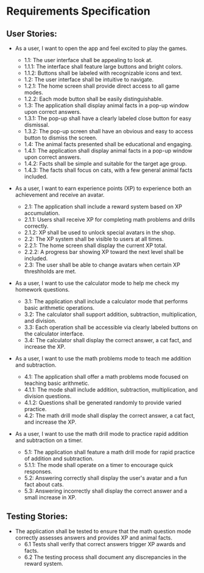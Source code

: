 # Requirements Specification

## User Stories:
* As a user, I want to open the app and feel excited to play the games.
  - 1.1: The user interface shall be appealing to look at.
   - 1.1.1: The interface shall feature large buttons and bright colors.
   - 1.1.2: Buttons shall be labeled with recognizable icons and text.
  - 1.2: The user interface shall be intuitive to navigate.
  - 1.2.1: The home screen shall provide direct access to all game modes.
   - 1.2.2: Each mode button shall be easily distinguishable.
  - 1.3: The application shall display animal facts in a pop-up window upon correct answers.
   - 1.3.1: The pop-up shall have a clearly labeled close button for easy dismissal.
   - 1.3.2: The pop-up screen shall have an obvious and easy to access button to dismiss the screen.
  - 1.4: The animal facts presented shall be educational and engaging.
   - 1.4.1: The application shall display animal facts in a pop-up window upon correct answers.
   - 1.4.2: Facts shall be simple and suitable for the target age group.
   - 1.4.3: The facts shall focus on cats, with a few general animal facts included.

* As a user, I want to earn experience points (XP) to experience both an achievement and receive an avatar.
  - 2.1: The application shall include a reward system based on XP accumulation.
   - 2.1.1: Users shall receive XP for completing math problems and drills correctly.
   - 2.1.2: XP shall be used to unlock special avatars in the shop.
  - 2.2: The XP system shall be visible to users at all times.
   - 2.2.1: The home screen shall display the current XP total.
   - 2.2.2: A progress bar showing XP toward the next level shall be included.
  - 2.3: The user shall be able to change avatars when certain XP threshholds are met.
  
* As a user, I want to use the calculator mode to help me check my homework questions.
  - 3.1: The application shall include a calculator mode that performs basic arithmetic
operations.
  - 3.2: The calculator shall support addition, subtraction, multiplication, and division.
  - 3.3: Each operation shall be accessible via clearly labeled buttons on the calculator
interface.
  - 3.4: The calculator shall display the correct answer, a cat fact, and increase the XP.

* As a user, I want to use the math problems mode to teach me addition and subtraction.
  - 4.1: The application shall offer a math problems mode focused on teaching basic arithmetic.
   - 4.1.1: The mode shall include addition, subtraction, multiplication, and division
questions.
   - 4.1.2: Questions shall be generated randomly to provide varied practice.
  - 4.2: The math drill mode shall display the correct answer, a cat fact, and increase the XP.

* As a user, I want to use the math drill mode to practice rapid addition and subtraction on a timer.
  - 5.1: The application shall feature a math drill mode for rapid practice of addition and
subtraction.
   - 5.1.1: The mode shall operate on a timer to encourage quick responses.
  - 5.2: Answering correctly shall display the user's avatar and a fun fact about cats.
  - 5.3: Answering incorrectly shall display the correct answer and a small increase in XP.
 

## Testing Stories:

* The application shall be tested to ensure that the math question mode correctly assesses answers and provides XP and animal facts.
  - 6.1 Tests shall verify that correct answers trigger XP awards and facts.
  - 6.2 The testing process shall document any discrepancies in the reward system.

